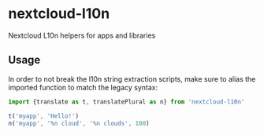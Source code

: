# nextcloud-l10n
Nextcloud L10n helpers for apps and libraries

## Usage

In order to not break the l10n string extraction scripts, make sure to alias the imported function to match the legacy syntax:

```js
import {translate as t, translatePlural as n} from 'nextcloud-l10n'

t('myapp', 'Hello!')
n('myapp', '%n cloud', '%n clouds', 100)
```